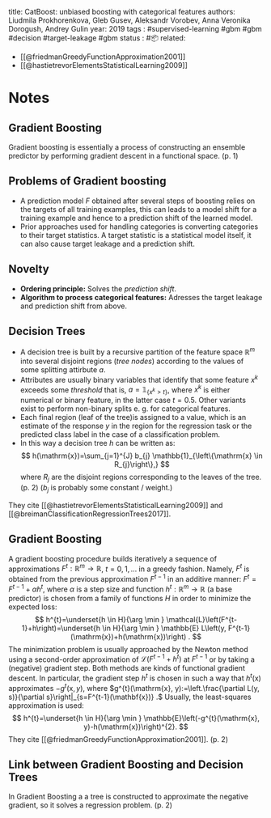 
title: CatBoost: unbiased boosting with categorical features
authors: Liudmila Prokhorenkova, Gleb Gusev, Aleksandr Vorobev, Anna Veronika Dorogush, Andrey Gulin
year: 2019
tags :  #supervised-learning #gbm #gbm #decision #target-leakage #gbm 
status : #📦 
related: 
- [[@friedmanGreedyFunctionApproximation2001]]
- [[@hastietrevorElementsStatisticalLearning2009]]
# Notes

## Gradient Boosting
Gradient boosting is essentially a process of constructing an ensemble predictor by performing gradient descent in a functional space. (p. 1)

## Problems of Gradient boosting
- A prediction model $F$ obtained after several steps of boosting relies on the targets of all training examples, this can leads to a model shift for a training example and hence to a prediction shift of the learned model.
- Prior approaches used for handling categories is converting categories to their target statistics. A target statistic is a statistical model itself, it can also cause target leakage and a prediction shift.

## Novelty

- **Ordering principle:** Solves the *prediction shift*.
- **Algorithm to process categorical features:** Adresses the target leakage and prediction shift from above.


## Decision Trees

- A decision tree is built by a recursive partition of the feature space $\mathbb{R}^m$ into several disjoint regions (*tree nodes*) according to the values of some splitting attirbute $a$.
- Attributes are usually binary variables that identify that some feature $x^{k}$ exceeds some *threshold* that is, $a=\mathbb{1}_{\left\{x^{k}>t\right\}}$, where $x^{k}$ is either numerical or binary feature, in the latter case $t=0.5$. Other variants exist to perform non-binary splits e. g. for categorical features.
- Each final region (leaf of the tree)is assigned to a value, which is an estimate of the response $y$ in the region for the regression task or the predicted class label in the case of a classification problem.
- In this way a decision tree $h$ can be written as:
$$
h(\mathrm{x})=\sum_{j=1}^{J} b_{j} \mathbb{1}_{\left\{\mathrm{x} \in R_{j}\right\},}
$$
where $R_{j}$ are the disjoint regions corresponding to the leaves of the tree. (p. 2) ($b_j$ is probably some constant / weight.)

They cite [[@hastietrevorElementsStatisticalLearning2009]] and [[@breimanClassificationRegressionTrees2017]].

## Gradient Boosting

A gradient boosting procedure builds iteratively a sequence of approximations $F^{t}: \mathbb{R}^{m} \rightarrow \mathbb{R}$, $t=0,1, \ldots$ in a greedy fashion. Namely, $F^{t}$ is obtained from the previous approximation $F^{t-1}$ in an additive manner: $F^{t}=F^{t-1}+\alpha h^{t}$, where $\alpha$ is a step size and function $h^{t}: \mathbb{R}^{m} \rightarrow \mathbb{R}$ (a base predictor) is chosen from a family of functions $H$ in order to minimize the expected loss:
$$
h^{t}=\underset{h \in H}{\arg \min } \mathcal{L}\left(F^{t-1}+h\right)=\underset{h \in H}{\arg \min } \mathbb{E} L\left(y, F^{t-1}(\mathrm{x})+h(\mathrm{x})\right) .
$$
The minimization problem is usually approached by the Newton method using a second-order approximation of $\mathcal{L}\left(F^{t-1}+h^{t}\right)$ at $F^{t-1}$ or by taking a (negative) gradient step. Both methods are kinds of functional gradient descent. In particular, the gradient step $h^{t}$ is chosen in such a way that $h^{t}(\mathrm{x})$ approximates $-g^{t}(\mathrm{x}, y)$, where $g^{t}(\mathrm{x}, y):=\left.\frac{\partial L(y, s)}{\partial s}\right|_{s=F^{t-1}(\mathbf{x})} .$ Usually, the least-squares approximation is used:
$$
h^{t}=\underset{h \in H}{\arg \min } \mathbb{E}\left(-g^{t}(\mathrm{x}, y)-h(\mathrm{x})\right)^{2}.
$$
They cite [[@friedmanGreedyFunctionApproximation2001]]. (p. 2)

## Link between Gradient Boosting and Decision Trees

In Gradient Boosting a a tree is constructed to approximate the negative gradient, so it solves a regression problem. (p. 2)